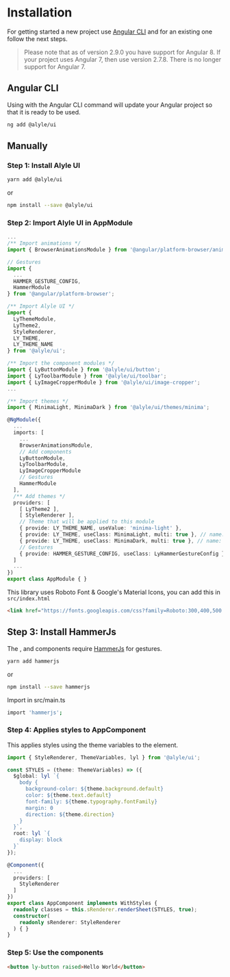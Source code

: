 # Installation

<p>
  For getting started a new project use <a
  target="_blank"
  rel="noopener nofollow"
  href="https://cli.angular.io/">Angular CLI</a> and for an existing one follow the next steps.
</p>

> Please note that as of version 2.9.0 you have support for Angular 8. If your project uses Angular 7, then use version 2.7.8. There is no longer support for Angular 7.

## Angular CLI

Using with the Angular CLI command will update your Angular project so that it is ready to be used.

```bash
ng add @alyle/ui
```

## Manually

### Step 1: Install Alyle UI

```bash
yarn add @alyle/ui
```

<p>or</p>

```bash
npm install --save @alyle/ui
```

### Step 2: Import Alyle UI in AppModule

```ts
...
/** Import animations */
import { BrowserAnimationsModule } from '@angular/platform-browser/animations';

// Gestures
import {
  ...
  HAMMER_GESTURE_CONFIG,
  HammerModule
} from '@angular/platform-browser';

/** Import Alyle UI */
import {
  LyThemeModule,
  LyTheme2,
  StyleRenderer,
  LY_THEME,
  LY_THEME_NAME
} from '@alyle/ui';

/** Import the component modules */
import { LyButtonModule } from '@alyle/ui/button';
import { LyToolbarModule } from '@alyle/ui/toolbar';
import { LyImageCropperModule } from '@alyle/ui/image-cropper';
...

/** Import themes */
import { MinimaLight, MinimaDark } from '@alyle/ui/themes/minima';

@NgModule({
  ...
  imports: [
    ...
    BrowserAnimationsModule,
    // Add components
    LyButtonModule,
    LyToolbarModule,
    LyImageCropperModule
    // Gestures
    HammerModule
  ],
  /** Add themes */
  providers: [
    [ LyTheme2 ],
    [ StyleRenderer ],
    // Theme that will be applied to this module
    { provide: LY_THEME_NAME, useValue: 'minima-light' },
    { provide: LY_THEME, useClass: MinimaLight, multi: true }, // name: `minima-light`
    { provide: LY_THEME, useClass: MinimaDark, multi: true }, // name: `minima-dark`
    // Gestures
    { provide: HAMMER_GESTURE_CONFIG, useClass: LyHammerGestureConfig }
  ]
  ...
})
export class AppModule { }
```

This library uses Roboto Font & Google's Material Icons, you can add this in `src/index.html`

```html
<link href="https://fonts.googleapis.com/css?family=Roboto:300,400,500|Material+Icons" rel="stylesheet">
```

## Step 3: Install HammerJs</h2>

The <code class="html"><ly-carousel></code>, <code class="html"><ly-slider></code> and <code class="html"><ly-img-cropper></code> components require <a href="http://hammerjs.github.io/">HammerJs</a> for gestures.

```bash
yarn add hammerjs
```

or

```bash
npm install --save hammerjs
```

<p>Import in src/main.ts</p>

```bash
import 'hammerjs';
```

### Step 4: Applies styles to AppComponent

This applies styles using the theme variables to the <code class="html"><body></code> element.

```ts
import { StyleRenderer, ThemeVariables, lyl } from '@alyle/ui';

const STYLES = (theme: ThemeVariables) => ({
  $global: lyl `{
    body {
      background-color: ${theme.background.default}
      color: ${theme.text.default}
      font-family: ${theme.typography.fontFamily}
      margin: 0
      direction: ${theme.direction}
    }
  }`,
  root: lyl `{
    display: block
  }`
});

@Component({
  ...
  providers: [
    StyleRenderer
  ]
})
export class AppComponent implements WithStyles {
  readonly classes = this.sRenderer.renderSheet(STYLES, true);
  constructor(
    readonly sRenderer: StyleRenderer
  ) { }
}
```

### Step 5: Use the components

```html
<button ly-button raised>Hello World</button>
```
